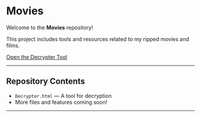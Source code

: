 # Movies

Welcome to the **Movies** repository!  

This project includes tools and resources related to my ripped movies and films.  

[Open the Decrypter Tool](https://github.com/rdrdude/Movies/blob/main/Decrypter.html)

---

##  Repository Contents
- `Decrypter.html` — A tool for decryption
- More files and features coming soon!

---

